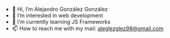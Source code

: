 - 👋 Hi, I’m Alejandro González González
- 👀 I’m interested in web development
- 🌱 I’m currently learning JS Frameworks
- 📫 How to reach me with my mail: aleglezglez98@gmail.com

<!---
aleglez98/aleglez98 is a ✨ special ✨ repository because its `README.md` (this file) appears on your GitHub profile.
You can click the Preview link to take a look at your changes.
--->
